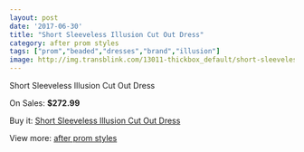 ```yaml
---
layout: post
date: '2017-06-30'
title: "Short Sleeveless Illusion Cut Out Dress"
category: after prom styles
tags: ["prom","beaded","dresses","brand","illusion"]
image: http://img.transblink.com/13011-thickbox_default/short-sleeveless-illusion-cut-out-dress.jpg
---
```

Short Sleeveless Illusion Cut Out Dress

On Sales: **$272.99**
<a href="https://www.transblink.com/en/after-prom-styles/4188-short-sleeveless-illusion-cut-out-dress.html"><amp-img layout="responsive" width="600" height="600" src="//img.transblink.com/13011-thickbox_default/short-sleeveless-illusion-cut-out-dress.jpg" alt="Short Sleeveless Illusion Cut Out Dress 0" /></a>
<a href="https://www.transblink.com/en/after-prom-styles/4188-short-sleeveless-illusion-cut-out-dress.html"><amp-img layout="responsive" width="600" height="600" src="//img.transblink.com/13015-thickbox_default/short-sleeveless-illusion-cut-out-dress.jpg" alt="Short Sleeveless Illusion Cut Out Dress 1" /></a>
<a href="https://www.transblink.com/en/after-prom-styles/4188-short-sleeveless-illusion-cut-out-dress.html"><amp-img layout="responsive" width="600" height="600" src="//img.transblink.com/13014-thickbox_default/short-sleeveless-illusion-cut-out-dress.jpg" alt="Short Sleeveless Illusion Cut Out Dress 2" /></a>
<a href="https://www.transblink.com/en/after-prom-styles/4188-short-sleeveless-illusion-cut-out-dress.html"><amp-img layout="responsive" width="600" height="600" src="//img.transblink.com/13013-thickbox_default/short-sleeveless-illusion-cut-out-dress.jpg" alt="Short Sleeveless Illusion Cut Out Dress 3" /></a>
<a href="https://www.transblink.com/en/after-prom-styles/4188-short-sleeveless-illusion-cut-out-dress.html"><amp-img layout="responsive" width="600" height="600" src="//img.transblink.com/13012-thickbox_default/short-sleeveless-illusion-cut-out-dress.jpg" alt="Short Sleeveless Illusion Cut Out Dress 4" /></a>

Buy it: [Short Sleeveless Illusion Cut Out Dress](https://www.transblink.com/en/after-prom-styles/4188-short-sleeveless-illusion-cut-out-dress.html "Short Sleeveless Illusion Cut Out Dress")

View more: [after prom styles](https://www.transblink.com/en/55-after-prom-styles "after prom styles")